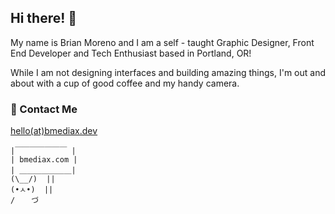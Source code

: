## Hi there! :wave:
My name is Brian Moreno and I am a self - taught Graphic Designer, Front End Developer and Tech Enthusiast based in Portland, OR!

While I am not designing interfaces and building amazing things, I'm out and about with a cup of good coffee and my handy camera.

### :email: Contact Me
[hello(at)bmediax.dev](mailto:hello@bmediax.dev)
```
|￣￣￣￣￣￣￣ |
| bmediax.com |
| ＿＿＿＿＿＿＿|
(\__/)  ||
(•ㅅ•)  ||
/ 　 づ
```
